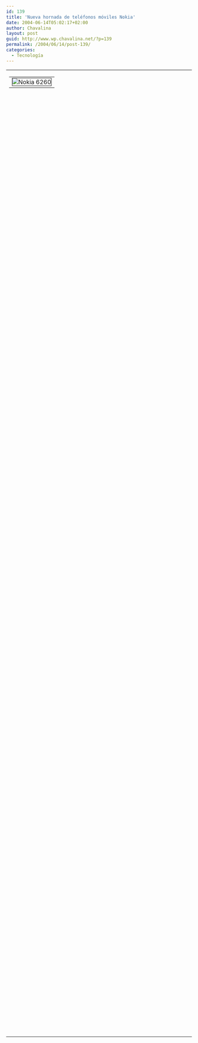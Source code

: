```yaml
---
id: 139
title: 'Nueva hornada de teléfonos móviles Nokia'
date: 2004-06-14T05:02:17+02:00
author: Chavalina
layout: post
guid: http://www.wp.chavalina.net/?p=139
permalink: /2004/06/14/post-139/
categories:
  - Tecnología
---
```

<table width="100%" border="0" cellpadding="0" cellspacing="0">
  <tr>
    <td>
      <table border="0" cellspacing="5" cellpadding="10" width="1" align="left">
        <tr>
          <td>
            <img src="http://www.thenewsmarket.com/Previews/NOK/VideoAssets/RepFrames/Large/NOK_1692_10320.jpeg" alt="Nokia 6260" border="1" />
          </td>
        </tr>
      </table>
      
      <p>
        Cinco nuevos modelos, nos trae Nokia intentando remediar su progresivo descenso en ventas, provocado, creo yo, no tanto por su apalancamiento, que no es tal, sino por la gran evolución de sus competidores, que antes no conseguían hacerle sombra y ahora tienen tanto o más que ofrecer que los finlandeses.
      </p>
      
      <p>
        El que veis es el Nokia 6260, el que más me ha gustado de todos, de concha y con Symbian, lo que aumenta sus posibilidades permitiendo, como muchos sabéis, ver vídeos, ejecutar aplicaciones propias de un pc, como Word o Excel, compresión de archivos, infinidad de juegos, correo electrónico «decente»… y mucho más, mucho más.
      </p>
      
      <p>
        Pero como yo de estas cosas tan modernas sé más bien poco, os dejo <a href="http://www.gsmspain.com/foros/showthread.php?s=&threadid=216020&perpage=15&pagenumber=1" target="blank_">este link </a> al foro de Gsmspain donde podréis ver las más diversas opiniones, y recalco diversas, sobre todo tratándose de Nokia.
      </p>
    </td>
  </tr>
</table>